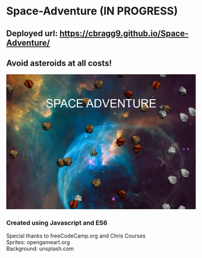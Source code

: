 # Space-Adventure (IN PROGRESS)  

## Deployed url: https://cbragg9.github.io/Space-Adventure/  

## Avoid asteroids at all costs!  

![Sceenshot](./assets/screenshot.jpg "Space Adventure")


### Created using Javascript and ES6

Special thanks to freeCodeCamp.org and Chris Courses  
Sprites: opengameart.org  
Background: unsplash.com  